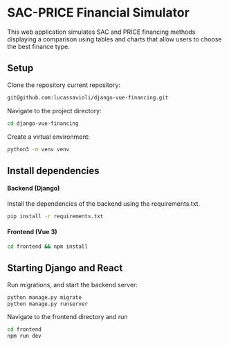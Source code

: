 # SAC-PRICE Financial Simulator

This web application simulates SAC and PRICE financing methods displaying a comparison using tables and charts that allow users to choose the best finance type.

## Setup

Clone the repository current repository:

```sh
git@github.com:lucassavioli/django-vue-financing.git
```

Navigate to the project directory:

```sh
cd django-vue-financing
```

Create a virtual environment:

```sh
python3 -m venv venv
```

## Install dependencies

#### Backend (Django)

Install the dependencies of the backend using the requirements.txt.

```sh
pip install -r requirements.txt
```

#### Frontend (Vue 3)

```sh
cd frontend && npm install
```

## Starting Django and React

Run migrations, and start the backend server:

```sh
python manage.py migrate
python manage.py runserver
```

Navigate to the frontend directory and run

```sh
cd frontend
npm run dev
```
